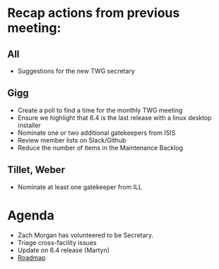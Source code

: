# Recap actions from previous meeting:

## All
- Suggestions for the new TWG secretary

## Gigg
- Create a poll to find a time for the monthly TWG meeting
- Ensure we highlight that 6.4 is the last release with a linux desktop installer
- Nominate one or two additional gatekeepers from ISIS
- Review member lists on Slack/Github
- Reduce the number of items in the Maintenance Backlog

## Tillet, Weber
- Nominate at least one gatekeeper from ILL

# Agenda
- Zach Morgan has volunteered to be Secretary.
- Triage cross-facility issues
- Update on 6.4 release (Martyn)
- [Roadmap](https://github.com/mantidproject/roadmap/projects/1)
